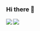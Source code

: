### Hi there 👋

<!--
**mono-1729/mono-1729** is a ✨ _special_ ✨ repository because its `README.md` (this file) appears on your GitHub profile.

Here are some ideas to get you started:

- 🔭 I’m currently working on ...
- 🌱 I’m currently learning ...
- 👯 I’m looking to collaborate on ...
- 🤔 I’m looking for help with ...
- 💬 Ask me about ...
- 📫 How to reach me: ...
- 😄 Pronouns: ...
- ⚡ Fun fact: ...
-->
<a href="https://github.com/mono-1729/github-readme-stats">
  <img align="left" src="https://github-readme-stats.vercel.app/api?username=mono-1729&count_private=true&show_icons=true" />
</a>
<a href="https://github.com/mono-1729/github-readme-stats">
  <img align="left" src="https://github-readme-stats.vercel.app/api/top-langs/?username=mono-1729" />
</a>
